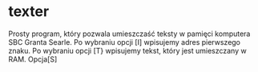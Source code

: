 # texter
Prosty program, który pozwala umieszczaść teksty w pamięci komputera SBC Granta Searle.
Po wybraniu opcji [I] wpisujemy adres pierwszego znaku. 
Po wybraniu opcji [T} wpisujemy tekst, który jest umieszczany w RAM.
Opcja[S]

